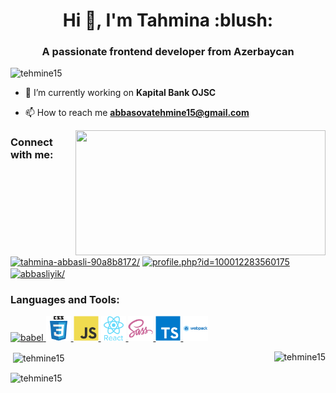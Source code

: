 
<h1 align="center">Hi 👋, I'm Tahmina :blush:</h1>
<h3 align="center">A passionate frontend developer from Azerbaycan</h3>

<p align="left"> <img src="https://komarev.com/ghpvc/?username=tehmine15&label=Profile%20views&color=0e75b6&style=flat" alt="tehmine15" /> </p>

- 🔭 I’m currently working on **Kapital Bank OJSC**

- 📫 How to reach me **abbasovatehmine15@gmail.com**

<img src="https://cdn.dribbble.com/users/1162077/screenshots/3848914/programmer.gif" align="right" width="400" height="200">


<h3 align="left">Connect with me:</h3>
<p align="left">
<a href="https://linkedin.com/in/tahmina-abbasli-90a8b8172/" target="blank"><img align="center" src="https://raw.githubusercontent.com/rahuldkjain/github-profile-readme-generator/master/src/images/icons/Social/linked-in-alt.svg" alt="tahmina-abbasli-90a8b8172/" height="30" width="40" /></a>
<a href="https://fb.com/profile.php?id=100012283560175" target="blank"><img align="center" src="https://raw.githubusercontent.com/rahuldkjain/github-profile-readme-generator/master/src/images/icons/Social/facebook.svg" alt="profile.php?id=100012283560175" height="30" width="40" /></a>
<a href="https://instagram.com/abbasliyik/" target="blank"><img align="center" src="https://raw.githubusercontent.com/rahuldkjain/github-profile-readme-generator/master/src/images/icons/Social/instagram.svg" alt="abbasliyik/" height="30" width="40" /></a>
</p>

<h3 align="left">Languages and Tools:</h3>
<p align="left"> <a href="https://babeljs.io/" target="_blank" rel="noreferrer"> <img src="https://www.vectorlogo.zone/logos/babeljs/babeljs-icon.svg" alt="babel" width="40" height="40"/> </a> <a href="https://www.w3schools.com/css/" target="_blank" rel="noreferrer"> <img src="https://raw.githubusercontent.com/devicons/devicon/master/icons/css3/css3-original-wordmark.svg" alt="css3" width="40" height="40"/> </a> <a href="https://developer.mozilla.org/en-US/docs/Web/JavaScript" target="_blank" rel="noreferrer"> <img src="https://raw.githubusercontent.com/devicons/devicon/master/icons/javascript/javascript-original.svg" alt="javascript" width="40" height="40"/> </a> <a href="https://reactjs.org/" target="_blank" rel="noreferrer"> <img src="https://raw.githubusercontent.com/devicons/devicon/master/icons/react/react-original-wordmark.svg" alt="react" width="40" height="40"/> </a> <a href="https://sass-lang.com" target="_blank" rel="noreferrer"> <img src="https://raw.githubusercontent.com/devicons/devicon/master/icons/sass/sass-original.svg" alt="sass" width="40" height="40"/> </a> <a href="https://www.typescriptlang.org/" target="_blank" rel="noreferrer"> <img src="https://raw.githubusercontent.com/devicons/devicon/master/icons/typescript/typescript-original.svg" alt="typescript" width="40" height="40"/> </a> <a href="https://webpack.js.org" target="_blank" rel="noreferrer"> <img src="https://raw.githubusercontent.com/devicons/devicon/d00d0969292a6569d45b06d3f350f463a0107b0d/icons/webpack/webpack-original-wordmark.svg" alt="webpack" width="40" height="40"/> </a> </p>

<p><img align="right" src="https://github-readme-stats.vercel.app/api/top-langs?username=tehmine15&show_icons=true&locale=en&layout=compact" alt="tehmine15" /></p>

<p>&nbsp;<img align="center" src="https://github-readme-stats.vercel.app/api?username=tehmine15&show_icons=true&locale=en" alt="tehmine15" width="410" /></p>

<p><img align="center" src="https://github-readme-streak-stats.herokuapp.com/?user=tehmine15&" alt="tehmine15" width="800"  /></p>














